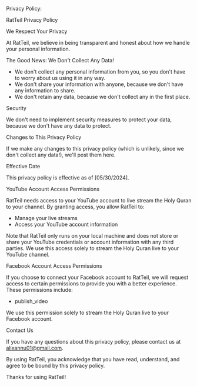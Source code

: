 Privacy Policy:

RatTeil Privacy Policy

We Respect Your Privacy

At RatTeil, we believe in being transparent and honest about how we handle your personal information.

The Good News: We Don't Collect Any Data!

- We don't collect any personal information from you, so you don't have to worry about us using it in any way.
- We don't share your information with anyone, because we don't have any information to share.
- We don't retain any data, because we don't collect any in the first place.

Security

We don't need to implement security measures to protect your data, because we don't have any data to protect.

Changes to This Privacy Policy

If we make any changes to this privacy policy (which is unlikely, since we don't collect any data!), we'll post them here.

Effective Date

This privacy policy is effective as of [05/30/2024].

YouTube Account Access Permissions

RatTeil needs access to your YouTube account to live stream the Holy Quran to your channel. By granting access, you allow RatTeil to:

- Manage your live streams
- Access your YouTube account information

Note that RatTeil only runs on your local machine and does not store or share your YouTube credentials or account information with any third parties. We use this access solely to stream the Holy Quran live to your YouTube channel.

Facebook Account Access Permissions

If you choose to connect your Facebook account to RatTeil, we will request access to certain permissions to provide you with a better experience. These permissions include:

- publish_video

We use this permission solely to stream the Holy Quran live to your Facebook account.

Contact Us

If you have any questions about this privacy policy, please contact us at alixannu01@gmail.com.

By using RatTeil, you acknowledge that you have read, understand, and agree to be bound by this privacy policy.

Thanks for using RatTeil!

